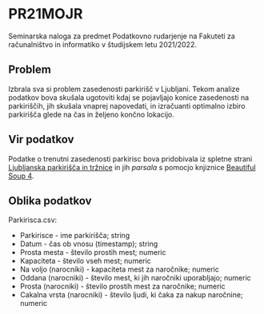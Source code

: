 # PR21MOJR

Seminarska naloga za predmet Podatkovno rudarjenje na Fakuteti za računalništvo in informatiko v študijskem letu 2021/2022.

## Problem

Izbrala sva si problem zasedenosti parkirišč v Ljubljani. Tekom analize podatkov bova skušala ugotoviti kdaj se pojavljajo konice zasedenosti na parkiriščih, jih skušala vnaprej napovedati, in izračuanti optimalno izbiro parkirišča glede na čas in željeno končno lokacijo.


## Vir podatkov

Podatke o trenutni zasedenosti parkirisc bova pridobivala iz spletne strani [Ljubljanska parkirišča in tržnice](https://www.lpt.si/parkirisca/informacije-za-parkiranje/prikaz-zasedenosti-parkirisc) in jih *parsala* s pomocjo knjiznice [Beautiful Soup 4](https://beautiful-soup-4.readthedocs.io/en/latest/).

## Oblika podatkov

Parkirisca.csv:

- Parkirisce - ime parkirišča; string
- Datum - čas ob vnosu (timestamp); string
- Prosta mesta - število prostih mest; numeric
- Kapaciteta - število vseh mest; numeric
- Na voljo (narocniki) - kapaciteta mest za naročnike; numeric
- Oddana (narocniki) - število mest, ki jih naročniki uporabljajo; numeric
- Prosta (narocniki) - število prostih mest za naročnike; numeric
- Cakalna vrsta (narocniki) - število ljudi, ki čaka za nakup naročnine; numeric
